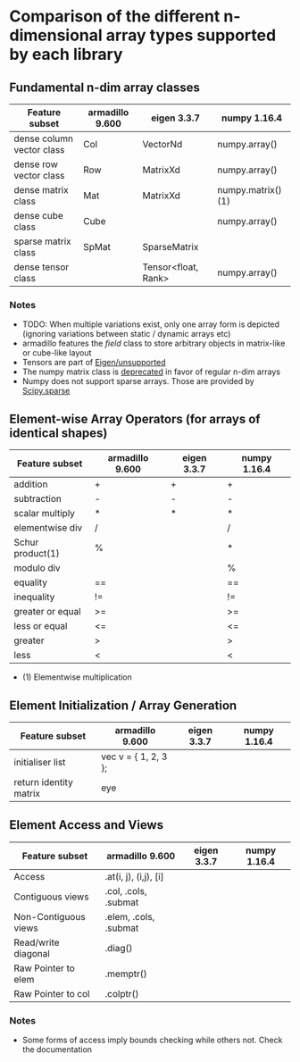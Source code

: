 # Comparison of the different n-dimensional array types supported by each library


## Fundamental n-dim array classes

| Feature subset            | armadillo 9.600 | eigen 3.3.7         | numpy 1.16.4      |
|---------------------------|-----------------|---------------------|-------------------|
| dense column vector class | Col<type>       | VectorNd            | numpy.array()     |
| dense row vector class    | Row<type>       | MatrixXd            | numpy.array()     |
| dense matrix class        | Mat<type>       | MatrixXd            | numpy.matrix()(1) |
| dense cube class          | Cube<type>      |                     | numpy.array()     |
| sparse matrix class       | SpMat<type>     | SparseMatrix        |                   |
| dense tensor class        |                 | Tensor<float, Rank> | numpy.array()     |


### Notes

* TODO: When multiple variations exist, only one array form is depicted (ignoring variations between static / dynamic arrays etc)
* armadillo features the _field_ class to store arbitrary objects in matrix-like or cube-like layout
* Tensors are part of [Eigen/unsupported](https://bitbucket.org/eigen/eigen/src/default/unsupported/Eigen/CXX11/src/Tensor/README.md)
* The numpy matrix class is [deprecated](https://docs.scipy.org/doc/numpy/reference/generated/numpy.matrix.html) in favor of regular n-dim arrays
* Numpy does not support sparse arrays. Those are provided by [Scipy.sparse](https://docs.scipy.org/doc/scipy/reference/sparse.html)


## Element-wise Array Operators (for arrays of identical shapes)


| Feature subset   | armadillo 9.600 | eigen 3.3.7 | numpy 1.16.4 |
|------------------|-----------------|-------------|--------------|
| addition         | +               | +           | +            |
| subtraction      | -               | -           | -            |
| scalar multiply  | *               | *           | *            |
| elementwise div  | /               |             | /            |
| Schur product(1) | %               |             | *            |
| modulo div       |                 |             | %            |
| equality         | ==              |             | ==           |
| inequality       | !=              |             | !=           |
| greater or equal | >=              |             | >=           |
| less or equal    | <=              |             | <=           |
| greater          | >               |             | >            |
| less             | <               |             | <            |

* (1) Elementwise multiplication

## Element Initialization / Array Generation 

| Feature subset         | armadillo 9.600      | eigen 3.3.7 | numpy 1.16.4 |
|------------------------|----------------------|-------------|--------------|
| initialiser list       | vec v = { 1, 2, 3 }; |             |              |
| return identity matrix | eye                  |             |              |

## Element Access and Views

| Feature subset       | armadillo 9.600       | eigen 3.3.7 | numpy 1.16.4 |
|----------------------|-----------------------|-------------|--------------|
| Access               | .at(i, j), (i,j), [i] |             |              |
| Contiguous views     | .col, .cols, .submat  |             |              |
| Non-Contiguous views | .elem, .cols, .submat |             |              |
| Read/write diagonal  | .diag()               |             |              |
| Raw Pointer to elem  | .memptr()             |             |              |
| Raw Pointer to col   | .colptr()             |             |              |

### Notes
* Some forms of access imply bounds checking while others not. Check the documentation